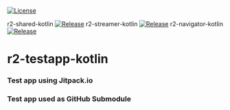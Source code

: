 [![License](https://img.shields.io/badge/License-BSD%203--Clause-blue.svg)](/LICENSE)

r2-shared-kotlin [![Release](https://jitpack.io/v/readium/r2-shared-kotlin.svg)](https://jitpack.io/#readium/r2-shared-kotlin) 
r2-streamer-kotlin [![Release](https://jitpack.io/v/readium/r2-streamer-kotlin.svg)](https://jitpack.io/#readium/r2-streamer-kotlin) 
r2-navigator-kotlin [![Release](https://jitpack.io/v/readium/r2-navigator-kotlin.svg)](https://jitpack.io/#readium/r2-navigator-kotlin) 

# r2-testapp-kotlin

### Test app using Jitpack.io

### Test app used as GitHub Submodule
